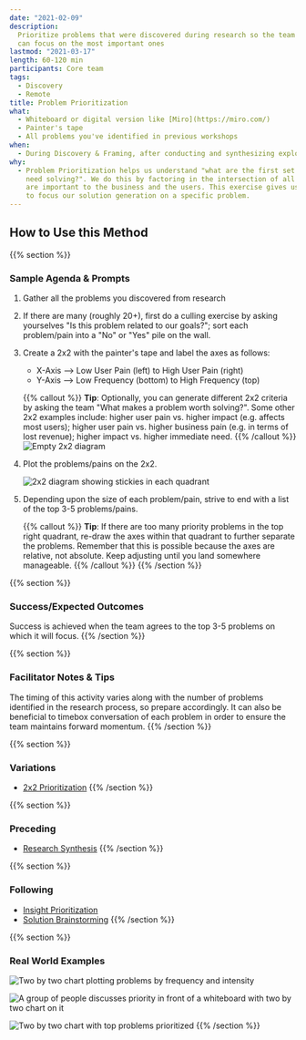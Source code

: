 ```yaml
---
date: "2021-02-09"
description:
  Prioritize problems that were discovered during research so the team
  can focus on the most important ones
lastmod: "2021-03-17"
length: 60-120 min
participants: Core team
tags:
  - Discovery
  - Remote
title: Problem Prioritization
what:
  - Whiteboard or digital version like [Miro](https://miro.com/)
  - Painter's tape
  - All problems you've identified in previous workshops
when:
  - During Discovery & Framing, after conducting and synthesizing exploratory research.
why:
  - Problem Prioritization helps us understand "what are the first set of problems that
    need solving?". We do this by factoring in the intersection of all the things that
    are important to the business and the users. This exercise gives us the ability
    to focus our solution generation on a specific problem.
---
```


## How to Use this Method

{{% section %}}

### Sample Agenda & Prompts

1. Gather all the problems you discovered from research

1. If there are many (roughly 20+), first do a culling exercise by asking yourselves "Is this problem related to our goals?"; sort each problem/pain into a "No" or "Yes" pile on the wall.

1. Create a 2x2 with the painter's tape and label the axes as follows:

   - X-Axis --> Low User Pain (left) to High User Pain (right)
   - Y-Axis --> Low Frequency (bottom) to High Frequency (top)

   {{% callout %}}
   **Tip**: Optionally, you can generate different 2x2 criteria by asking the team "What makes a problem worth solving?". Some other 2x2 examples include: higher user pain vs. higher impact (e.g. affects most users); higher user pain vs. higher business pain (e.g. in terms of lost revenue); higher impact vs. higher immediate need.
   {{% /callout %}}
   ![Empty 2x2 diagram](images/step-3.png)

1. Plot the problems/pains on the 2x2.

   ![2x2 diagram showing stickies in each quadrant](images/step-4.png)

1. Depending upon the size of each problem/pain, strive to end with a list of the top 3-5 problems/pains.

   {{% callout %}}
   **Tip**: If there are too many priority problems in the top right quadrant, re-draw the axes within that quadrant to further separate the problems. Remember that this is possible because the axes are relative, not absolute. Keep adjusting until you land somewhere manageable.
   {{% /callout %}}
   {{% /section %}}

{{% section %}}

### Success/Expected Outcomes

Success is achieved when the team agrees to the top 3-5 problems on which it will focus.
{{% /section %}}

{{% section %}}

### Facilitator Notes & Tips

The timing of this activity varies along with the number of problems identified in the research process, so prepare accordingly. It can also be beneficial to timebox conversation of each problem in order to ensure the team maintains forward momentum.
{{% /section %}}

{{% section %}}

### Variations

- [2x2 Prioritization](/practices/2x2/)
  {{% /section %}}

{{% section %}}

### Preceding

- [Research Synthesis](/practices/research-synthesis/)
  {{% /section %}}

{{% section %}}

### Following

- [Insight Prioritization](/practices/insight-prioritization/)
- [Solution Brainstorming](/practices/solution-brainstorming/)
  {{% /section %}}

{{% section %}}

### Real World Examples

![Two by two chart plotting problems by frequency and intensity](images/example-2.jpg)

![A group of people discusses priority in front of a whiteboard with two by two chart on it](images/example-3.jpg)

![Two by two chart with top problems prioritized](images/example-5.jpg)
{{% /section %}}
